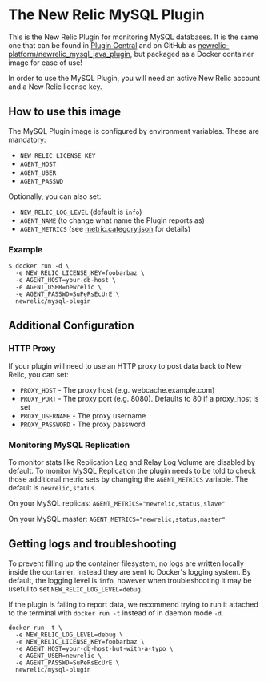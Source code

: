 # The New Relic MySQL Plugin

This is the New Relic Plugin for monitoring MySQL databases. It is the same one that can be found in [Plugin Central](https://rpm.newrelic.com/plugins) and on GitHub as [newrelic-platform/newrelic_mysql_java_plugin](https://github.com/newrelic-platform/newrelic_mysql_java_plugin), but packaged as a Docker container image for ease of use!

In order to use the MySQL Plugin, you will need an active New Relic account
and a New Relic license key.

## How to use this image

The MySQL Plugin image is configured by environment variables. These are mandatory:

* `NEW_RELIC_LICENSE_KEY`
* `AGENT_HOST`
* `AGENT_USER`
* `AGENT_PASSWD`

Optionally, you can also set:

* `NEW_RELIC_LOG_LEVEL` (default is `info`)
* `AGENT_NAME` (to change what name the Plugin reports as)
* `AGENT_METRICS` (see [metric.category.json](https://github.com/newrelic-platform/newrelic_mysql_java_plugin/blob/master/config/metric.category.json) for details)

### Example

```shell
$ docker run -d \
  -e NEW_RELIC_LICENSE_KEY=foobarbaz \
  -e AGENT_HOST=your-db-host \
  -e AGENT_USER=newrelic \
  -e AGENT_PASSWD=SuPeRsEcUrE \
  newrelic/mysql-plugin
```

## Additional Configuration

### HTTP Proxy

If your plugin will need to use an HTTP proxy to post data back to New Relic, you can set:

* `PROXY_HOST` - The proxy host (e.g. webcache.example.com)
* `PROXY_PORT` - The proxy port (e.g. 8080). Defaults to 80 if a proxy_host is set
* `PROXY_USERNAME` - The proxy username
* `PROXY_PASSWORD` - The proxy password

### Monitoring MySQL Replication

To monitor stats like Replication Lag and Relay Log Volume are disabled by default. To monitor MySQL Replication the plugin needs to be told to check those additional metric sets by changing the `AGENT_METRICS` variable. The default is `newrelic,status`.

On your MySQL replicas:
`AGENT_METRICS="newrelic,status,slave"`

On your MySQL master:
`AGENT_METRICS="newrelic,status,master"`


## Getting logs and troubleshooting

To prevent filling up the container filesystem, no logs are written locally inside the container. Instead they are sent to Docker's logging system. By default, the logging level is `info`, however when troubleshooting it may be useful to set `NEW_RELIC_LOG_LEVEL=debug`.

If the plugin is failing to report data, we recommend trying to run it attached to the terminal with `docker run -t` instead of in daemon mode `-d`.

```shell
docker run -t \
  -e NEW_RELIC_LOG_LEVEL=debug \
  -e NEW_RELIC_LICENSE_KEY=foobarbaz \
  -e AGENT_HOST=your-db-host-but-with-a-typo \
  -e AGENT_USER=newrelic \
  -e AGENT_PASSWD=SuPeRsEcUrE \
  newrelic/mysql-plugin
```
